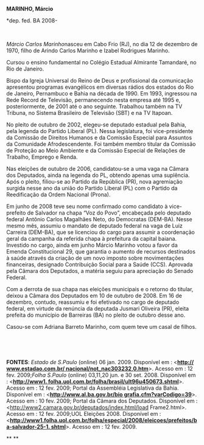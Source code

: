 **MARINHO, Márcio**

\*dep. fed. BA 2008-

 

*Márcio Carlos Marinho*nasceu em Cabo Frio (RJ), no dia 12 de dezembro
de 1970, filho de Arindo Carlos Marinho e Izabel Rodrigues Marinho.

Cursou o ensino fundamental no Colégio Estadual Almirante Tamandaré, no
Rio de Janeiro.

Bispo da Igreja Universal do Reino de Deus e profissional da comunicação
apresentou programas evangélicos em diversas rádios dos estados do Rio
de Janeiro, Pernambuco e Bahia na década de 1990. Em 1993, ingressou na
Rede Record de Televisão, permanecendo nesta empresa até 1995 e,
posteriormente, de 2001 até o ano seguinte. Trabalhou também na TV
Tribuna, no Sistema Brasileiro de Televisão (SBT) e na TV Itapoan.

No pleito de outubro de 2002, elegeu-se deputado estadual pela Bahia,
pela legenda do Partido Liberal (PL). Nessa legislatura, foi
vice-presidente da Comissão de Direitos Humanos e da Comissão Especial
para Assuntos da Comunidade Afrodescendente. Foi também membro titular
da Comissão de Proteção ao Meio Ambiente e da Comissão Especial de
Relações de Trabalho, Emprego e Renda.

Nas eleições de outubro de 2006, candidatou-se a uma vaga na Câmara dos
Deputados, ainda na legenda do PL, obtendo apenas uma suplência. Após o
pleito, filiou-se ao Partido da República (PR), nova agremiação surgida
nesse ano da união do Partido Liberal (PL) com o Partido da Reedificação
da Ordem Nacional (Prona).

Em junho de 2008 teve seu nome confirmado como candidato à vice-prefeito
de Salvador na chapa “Voz do Povo”, encabeçada pelo deputado federal
Antônio Carlos Magalhães Neto, do Democratas (DEM-BA). Nesse mesmo mês,
assumiu o mandato de deputado federal na vaga de Luiz Carreira (DEM-BA),
que se licenciou do cargo para assumir a coordenação geral da campanha
da referida chapa à prefeitura da capital baiana. Investido no cargo,
ainda em junho Márcio Marinho votou a favor da Emenda Constitucional 29,
que garantia o aumento de recursos destinados à saúde através da criação
de um novo imposto sobre movimentações financeiras, designado
Contribuição Social para a Saúde (CCS). Aprovada pela Câmara dos
Deputados, a matéria seguiu para apreciação do Senado Federal.

Com a derrota de sua chapa nas eleições municipais e o retorno do
titular, deixou a Câmara dos Deputados em 10 de outubro de 2008. Em 16
de dezembro, contudo, reassumiu e foi efetivado no cargo de deputado
federal, em virtude da renúncia da deputada Jusmari Oliveira (PR),
eleita prefeita do município de Barreiras (BA) no pleito de outubro
desse ano.  

Casou-se com Adriana Barreto Marinho, com quem teve um casal de filhos.

 

 

**FONTES**: *Estado de S.Paulo* (online) 06 jan. 2009. Disponível em :
\<**[http:// www.estadao.com.br/
nacional/not\_nac303232,0.htm](http://%20www.estadao.com.br/%20nacional/not_nac303232,0.htm)**\>.
Acesso em : 12 fev. 2009;*Folha S.Paulo* (online) 03,11,20 jun. e 30
set. 2008. Disponível em : \<**[http://www1.
folha.uol.com.br/folha/brasil/ult96u450673.shtml](http://%20www1.%20folha.uol.com.br/folha/brasil/ult96u450673.shtml)**\>.
Acesso em : 12 fev. 2009; Portal da Assembléia Legislativa da Bahia.
Disponível em : \<**[http://www.al.ba.gov.br/bio
grafia.cfm?varCodigo=39](http://www.al.ba.gov.br/%20bio%20grafia.cfm?varCodigo=39)**\>.
Acesso em : 10 fev. 2009; Portal da Câmara dos Deputados. Disponível em
: \<http://www2.camara.gov.br/deputados/index.html/load Frame2.html\>.
Acesso em : 12 fev. 2009;UOL Eleições 2008. Disponível em :
\<**[http://www1.folha.uol.com.br/folha/especial/2008/eleicoes/prefeitos/ba-salvador-25-1.
shtml](http://www1.folha.uol.com.br/folha/especial/2008/eleicoes/prefeitos/ba-salvador-25--1.%20shtml)**\>.
Acesso em : 12 fev. 2009.

** **

 

 

 

 

 
